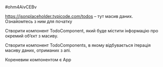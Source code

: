 #ohm4AivCEBv

https://jsonplaceholder.typicode.com/todos – тут масив даних. Ознайомтесь з ним для початку

Створити компонент TodoComponent, який буде містити інформацію про окремий об’єкт з масиву.

Створити компонент TodoComponents, в якому відбувається ітерація масиву даних, отриманих з апі.

Кореневим компонентом є App